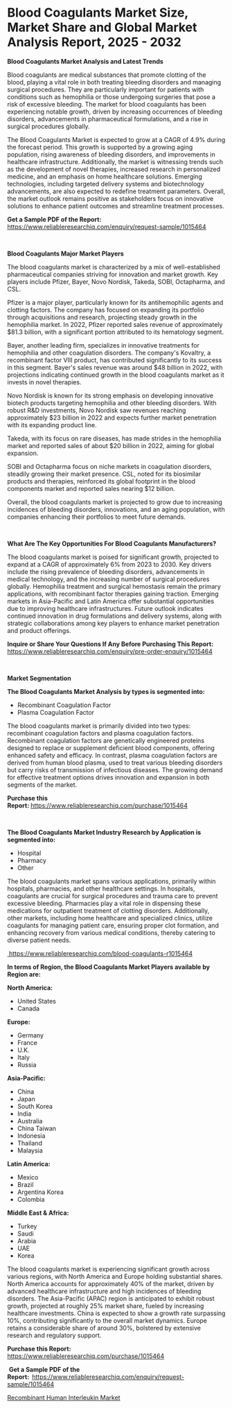 <p><h1>Blood Coagulants Market Size, Market Share and Global Market Analysis Report, 2025 - 2032</h1></p><p><strong>Blood Coagulants Market Analysis and Latest Trends</strong></p>
<p><p>Blood coagulants are medical substances that promote clotting of the blood, playing a vital role in both treating bleeding disorders and managing surgical procedures. They are particularly important for patients with conditions such as hemophilia or those undergoing surgeries that pose a risk of excessive bleeding. The market for blood coagulants has been experiencing notable growth, driven by increasing occurrences of bleeding disorders, advancements in pharmaceutical formulations, and a rise in surgical procedures globally.</p><p>The Blood Coagulants Market is expected to grow at a CAGR of 4.9% during the forecast period. This growth is supported by a growing aging population, rising awareness of bleeding disorders, and improvements in healthcare infrastructure. Additionally, the market is witnessing trends such as the development of novel therapies, increased research in personalized medicine, and an emphasis on home healthcare solutions. Emerging technologies, including targeted delivery systems and biotechnology advancements, are also expected to redefine treatment parameters. Overall, the market outlook remains positive as stakeholders focus on innovative solutions to enhance patient outcomes and streamline treatment processes.</p></p>
<p><strong>Get a Sample PDF of the Report:&nbsp;</strong> <a href="https://www.reliableresearchiq.com/enquiry/request-sample/1015464?utm_campaign=3325&utm_medium=2&utm_source=Github&utm_content=ia&utm_term=08032025&utm_id=blood-coagulants">https://www.reliableresearchiq.com/enquiry/request-sample/1015464</a></p>
<p>&nbsp;</p>
<p><strong>Blood Coagulants Major Market Players</strong></p>
<p><p>The blood coagulants market is characterized by a mix of well-established pharmaceutical companies striving for innovation and market growth. Key players include Pfizer, Bayer, Novo Nordisk, Takeda, SOBI, Octapharma, and CSL.</p><p>Pfizer is a major player, particularly known for its antihemophilic agents and clotting factors. The company has focused on expanding its portfolio through acquisitions and research, projecting steady growth in the hemophilia market. In 2022, Pfizer reported sales revenue of approximately $81.3 billion, with a significant portion attributed to its hematology segment.</p><p>Bayer, another leading firm, specializes in innovative treatments for hemophilia and other coagulation disorders. The company's Kovaltry, a recombinant factor VIII product, has contributed significantly to its success in this segment. Bayer's sales revenue was around $48 billion in 2022, with projections indicating continued growth in the blood coagulants market as it invests in novel therapies.</p><p>Novo Nordisk is known for its strong emphasis on developing innovative biotech products targeting hemophilia and other bleeding disorders. With robust R&D investments, Novo Nordisk saw revenues reaching approximately $23 billion in 2022 and expects further market penetration with its expanding product line.</p><p>Takeda, with its focus on rare diseases, has made strides in the hemophilia market and reported sales of about $20 billion in 2022, aiming for global expansion.</p><p>SOBI and Octapharma focus on niche markets in coagulation disorders, steadily growing their market presence. CSL, noted for its biosimilar products and therapies, reinforced its global footprint in the blood components market and reported sales nearing $12 billion.</p><p>Overall, the blood coagulants market is projected to grow due to increasing incidences of bleeding disorders, innovations, and an aging population, with companies enhancing their portfolios to meet future demands.</p></p>
<p>&nbsp;</p>
<p><strong>What Are The Key Opportunities For Blood Coagulants Manufacturers?</strong></p>
<p><p>The blood coagulants market is poised for significant growth, projected to expand at a CAGR of approximately 6% from 2023 to 2030. Key drivers include the rising prevalence of bleeding disorders, advancements in medical technology, and the increasing number of surgical procedures globally. Hemophilia treatment and surgical hemostasis remain the primary applications, with recombinant factor therapies gaining traction. Emerging markets in Asia-Pacific and Latin America offer substantial opportunities due to improving healthcare infrastructures. Future outlook indicates continued innovation in drug formulations and delivery systems, along with strategic collaborations among key players to enhance market penetration and product offerings.</p></p>
<p><strong>Inquire or Share Your Questions If Any Before Purchasing This Report:</strong> <a href="https://www.reliableresearchiq.com/enquiry/pre-order-enquiry/1015464?utm_campaign=3325&utm_medium=2&utm_source=Github&utm_content=ia&utm_term=08032025&utm_id=blood-coagulants">https://www.reliableresearchiq.com/enquiry/pre-order-enquiry/1015464</a></p>
<p>&nbsp;</p>
<p><strong>Market Segmentation</strong></p>
<p><strong>The Blood Coagulants Market Analysis by types is segmented into:</strong></p>
<p><ul><li>Recombinant Coagulation Factor</li><li>Plasma Coagulation Factor</li></ul></p>
<p><p>The blood coagulants market is primarily divided into two types: recombinant coagulation factors and plasma coagulation factors. Recombinant coagulation factors are genetically engineered proteins designed to replace or supplement deficient blood components, offering enhanced safety and efficacy. In contrast, plasma coagulation factors are derived from human blood plasma, used to treat various bleeding disorders but carry risks of transmission of infectious diseases. The growing demand for effective treatment options drives innovation and expansion in both segments of the market.</p></p>
<p><strong>Purchase this Report:&nbsp;</strong><a href="https://www.reliableresearchiq.com/purchase/1015464?utm_campaign=3325&utm_medium=2&utm_source=Github&utm_content=ia&utm_term=08032025&utm_id=blood-coagulants">https://www.reliableresearchiq.com/purchase/1015464</a></p>
<p>&nbsp;</p>
<p><strong>The Blood Coagulants Market Industry Research by Application is segmented into:</strong></p>
<p><ul><li>Hospital</li><li>Pharmacy</li><li>Other</li></ul></p>
<p><p>The blood coagulants market spans various applications, primarily within hospitals, pharmacies, and other healthcare settings. In hospitals, coagulants are crucial for surgical procedures and trauma care to prevent excessive bleeding. Pharmacies play a vital role in dispensing these medications for outpatient treatment of clotting disorders. Additionally, other markets, including home healthcare and specialized clinics, utilize coagulants for managing patient care, ensuring proper clot formation, and enhancing recovery from various medical conditions, thereby catering to diverse patient needs.</p></p>
<p><a href="https://www.reliableresearchiq.com/blood-coagulants-r1015464?utm_campaign=3325&utm_medium=2&utm_source=Github&utm_content=ia&utm_term=08032025&utm_id=blood-coagulants">&nbsp;https://www.reliableresearchiq.com/blood-coagulants-r1015464</a></p>
<p><strong>In terms of Region, the Blood Coagulants Market Players available by Region are:</strong></p>
<p>
    <p> <strong> North America: </strong>
        <ul>
            <li>United States</li>
            <li>Canada</li>
        </ul>
        </p> 
    <p> <strong> Europe: </strong>
        <ul>
            <li>Germany</li>
            <li>France</li>
            <li>U.K.</li>
            <li>Italy</li>
            <li>Russia</li>
        </ul>
        </p> 
    <p> <strong> Asia-Pacific: </strong>
        <ul>
            <li>China</li>
            <li>Japan</li>
            <li>South Korea</li>
            <li>India</li>
            <li>Australia</li>
            <li>China Taiwan</li>
            <li>Indonesia</li>
            <li>Thailand</li>
            <li>Malaysia</li>
        </ul>
        </p> 
    <p> <strong> Latin America: </strong>
        <ul>
            <li>Mexico</li>
            <li>Brazil</li>
            <li>Argentina Korea</li>
            <li>Colombia</li>
        </ul>
        </p> 
    <p> <strong> Middle East & Africa: </strong>
        <ul>
            <li>Turkey</li>
            <li>Saudi</li>
            <li>Arabia</li>
            <li>UAE</li>
            <li>Korea</li>
        </ul>
    </p>
    </p>
<p><p>The blood coagulants market is experiencing significant growth across various regions, with North America and Europe holding substantial shares. North America accounts for approximately 40% of the market, driven by advanced healthcare infrastructure and high incidences of bleeding disorders. The Asia-Pacific (APAC) region is anticipated to exhibit robust growth, projected at roughly 25% market share, fueled by increasing healthcare investments. China is expected to show a growth rate surpassing 10%, contributing significantly to the overall market dynamics. Europe retains a considerable share of around 30%, bolstered by extensive research and regulatory support.</p></p>
<p><strong>Purchase this Report: </strong><a href="https://www.reliableresearchiq.com/purchase/1015464?utm_campaign=3325&utm_medium=2&utm_source=Github&utm_content=ia&utm_term=08032025&utm_id=blood-coagulants">https://www.reliableresearchiq.com/purchase/1015464</a></p>
<p>&nbsp;<strong>Get a Sample PDF of the Report:&nbsp;&nbsp;</strong><a href="https://www.reliableresearchiq.com/enquiry/request-sample/1015464?utm_campaign=3325&utm_medium=2&utm_source=Github&utm_content=ia&utm_term=08032025&utm_id=blood-coagulants">https://www.reliableresearchiq.com/enquiry/request-sample/1015464</a></p>
<p><strong></strong></p>
<p><p><a href="https://github.com/anggigpps/Market-Research-Report-List-1/blob/main/recombinant-human-interleukin-market.md?utm_campaign=3325&utm_medium=2&utm_source=Github&utm_content=ia&utm_term=08032025&utm_id=blood-coagulants">Recombinant Human Interleukin Market</a></p></p>